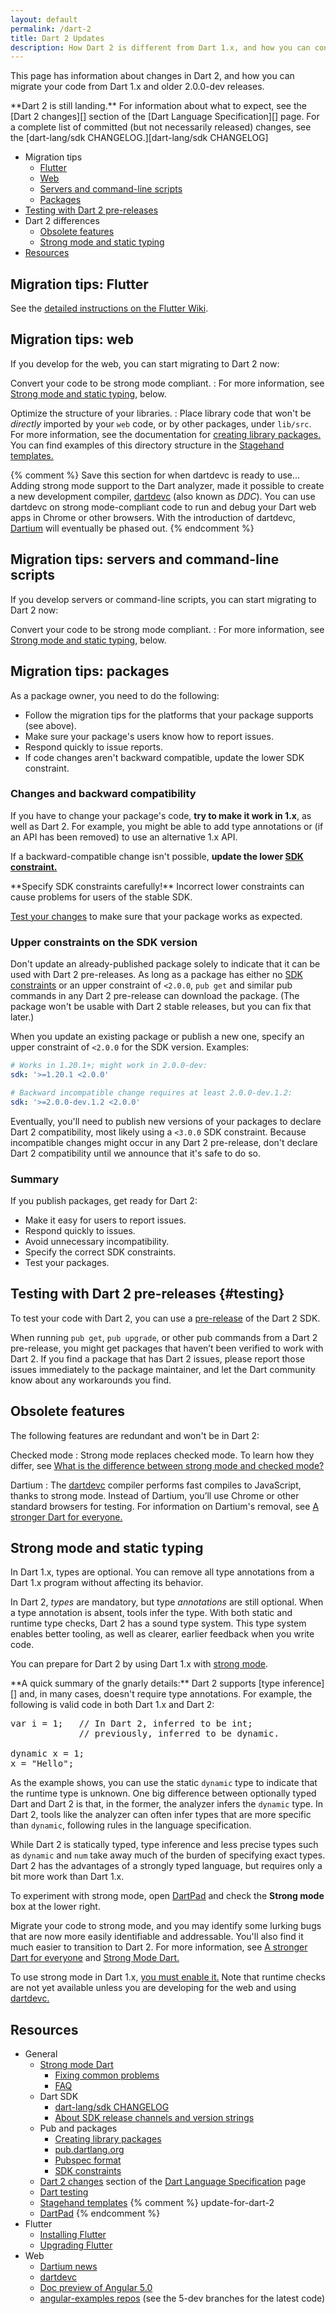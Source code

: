 ```yaml
---
layout: default
permalink: /dart-2
title: Dart 2 Updates
description: How Dart 2 is different from Dart 1.x, and how you can convert your code to work with Dart 2.
---
```


This page has information about changes in Dart 2,
and how you can migrate your code from Dart 1.x and
older 2.0.0-dev releases.

<aside class="alert alert-warning" markdown="1">
**Dart 2 is still landing.**
For information about what to expect, see the
[Dart 2 changes][] section of the
[Dart Language Specification][] page.
For a complete list of committed (but not necessarily released)
changes, see the
[dart-lang/sdk CHANGELOG.][dart-lang/sdk CHANGELOG]
</aside>

* Migration tips
  * [Flutter](#migration-tips-flutter)
  * [Web](#migration-tips-web)
  * [Servers and command-line scripts](#migration-tips-servers-and-command-line-scripts)
  * [Packages](#migration-tips-packages)
* [Testing with Dart 2 pre-releases](#testing)
* Dart 2 differences
  * [Obsolete features](#obsolete-features)
  * [Strong mode and static typing](#strong-mode-and-static-typing)
* [Resources](#resources)


## Migration tips: Flutter

See the [detailed instructions on the Flutter Wiki](https://github.com/flutter/flutter/wiki/Trying-the-preview-of-Dart-2-in-Flutter).

## Migration tips: web

If you develop for the web, you can start migrating to Dart 2 now:

Convert your code to be strong mode compliant.
: For more information,
  see [Strong mode and static typing](#strong-mode-and-static-typing), below.

Optimize the structure of your libraries.
: Place library code that won't be _directly_ imported by your `web` code,
  or by other packages, under `lib/src`. For more information, see the
  documentation for [creating library packages.][creating library packages]
  You can find examples of this directory structure in the
  [Stagehand templates.][Stagehand templates]

{% comment %}
Save this section for when dartdevc is ready to use...
Adding strong mode support to the Dart analyzer,
made it possible to create a new development compiler,
[dartdevc][] (also known as _DDC_).
You can use dartdevc on strong mode-compliant
code to run and debug your Dart web apps in Chrome or other browsers.
With the introduction of dartdevc,
[Dartium][Dartium news]
will eventually be phased out.
{% endcomment %}

## Migration tips: servers and command-line scripts

If you develop servers or command-line scripts,
you can start migrating to Dart 2 now:

Convert your code to be strong mode compliant.
: For more information, see [Strong mode and static
  typing](#strong-mode-and-static-typing), below.

## Migration tips: packages

As a package owner, you need to do the following:

* Follow the migration tips for the platforms that your package supports
  (see above).
* Make sure your package's users know how to report issues.
* Respond quickly to issue reports.
* If code changes aren't backward compatible,
  update the lower SDK constraint.


### Changes and backward compatibility

If you have to change your package's code,
**try to make it work in 1.x**, as well as Dart 2.
For example, you might be able to add type annotations
or (if an API has been removed) to use an alternative 1.x API.

If a backward-compatible change isn't possible,
**update the lower [SDK constraint.][SDK constraints]**

<aside class="alert alert-warning" markdown="1">
  **Specify SDK constraints carefully!**
  Incorrect lower constraints can cause problems for users of the stable SDK.
</aside>

[Test your changes][testing] to make sure that your package works as expected.


### Upper constraints on the SDK version

Don't update an already-published package
solely to indicate that it can be used with Dart 2 pre-releases.
As long as a package has either no [SDK constraints][]
or an upper constraint of `<2.0.0`,
`pub get` and similar pub commands in any Dart 2 pre-release
can download the package.
(The package won't be usable with Dart 2 stable releases,
but you can fix that later.)

When you update an existing package or publish a new one,
specify an upper constraint of `<2.0.0` for the SDK version. Examples:

```yaml
# Works in 1.20.1+; might work in 2.0.0-dev:
sdk: '>=1.20.1 <2.0.0'       

# Backward incompatible change requires at least 2.0.0-dev.1.2:
sdk: '>=2.0.0-dev.1.2 <2.0.0'
```

Eventually, you'll need to publish new versions of your packages to
declare Dart 2 compatibility, most likely using a `<3.0.0` SDK constraint.
Because incompatible changes might occur in any Dart 2 pre-release,
don't declare Dart 2 compatibility until we announce that it's safe to do so.

### Summary

If you publish packages, get ready for Dart 2:

* Make it easy for users to report issues.
* Respond quickly to issues.
* Avoid unnecessary incompatibility.
* Specify the correct SDK constraints.
* Test your packages.


## Testing with Dart 2 pre-releases {#testing}

To test your code with Dart 2, you can use a
[pre-release][]
of the Dart 2 SDK.

When running `pub get`, `pub upgrade`, or other pub commands
from a Dart 2 pre-release, you might get packages that
haven’t been verified to work with Dart 2.
If you find a package that has Dart 2 issues,
please report those issues immediately to the package maintainer,
and let the Dart community know about any workarounds you find.


## Obsolete features

The following features are redundant and won't be in Dart 2:

Checked mode
: Strong mode replaces checked mode. To learn how they differ, see
  [What is the difference between strong mode and checked
  mode?][strong vs checked]

Dartium
: The [dartdevc][] compiler
  performs fast compiles to JavaScript,
  thanks to strong mode. Instead of Dartium, you’ll use Chrome
  or other standard browsers for testing. For information on
  Dartium's removal, see [A stronger Dart for
  everyone.][Dartium news]

## Strong mode and static typing

In Dart 1.x, types are optional. You can remove all type annotations
from a Dart 1.x program without affecting its behavior.

In Dart 2, _types_ are mandatory,
but type _annotations_ are still optional.
When a type annotation is absent, tools infer the type.
With both static and runtime type checks,
Dart 2 has a sound type system.
This type system enables better tooling, as well as
clearer, earlier feedback when you write code.

You can prepare for Dart 2 by using Dart 1.x with
[strong mode][sound Dart].


<aside class="alert alert-info" markdown="1">
**A quick summary of the gnarly details:**
Dart 2 supports [type inference][]
and, in many cases, doesn't require type annotations. For example,
the following is valid code in both Dart 1.x and Dart 2:

<pre>
var i = 1;   // In Dart 2, inferred to be int;
             // previously, inferred to be dynamic.

dynamic x = 1;
x = "Hello";
</pre>

As the example shows, you can use the static `dynamic` type
to indicate that the runtime type is unknown.
One big difference between optionally typed Dart and Dart 2
is that, in the former, the analyzer infers the `dynamic` type.
In Dart 2, tools like the analyzer can often infer
types that are more specific than `dynamic`,
following rules in the language specification.

While Dart 2 is statically typed, type inference and
less precise types such as `dynamic` and `num`
take away much of the burden of specifying exact types.
Dart 2 has the advantages of a strongly typed language,
but requires only a bit more work than Dart 1.x.

To experiment with strong mode,
open [DartPad][]
and check the **Strong mode** box at the lower right.
</aside>

Migrate your code to strong mode, and you may identify some
lurking bugs that are now more easily identifiable and addressable.
You'll also find it much easier to transition to Dart 2.
For more information, see [A stronger Dart for everyone][Dartium news]
and [Strong Mode Dart.][sound Dart]

To use strong mode in Dart 1.x, [you must enable it.][enable strong mode]
Note that runtime checks are not yet available unless you are developing
for the web and using [dartdevc.][dartdevc]


## Resources

* General
  * [Strong mode Dart][sound Dart]
    * [Fixing common problems][Strong Mode Dart: Fixing Common Problems]
    * [FAQ][Strong Mode Dart: FAQ]
  * Dart SDK
    * [dart-lang/sdk CHANGELOG][]
    * [About SDK release channels and version strings][pre-release]
  * Pub and packages
    * [Creating library packages][creating library packages]
    * [pub.dartlang.org][]
    * [Pubspec format][pubspec format]
    * [SDK constraints][]
  * [Dart 2 changes][] section of the [Dart Language Specification][] page
  * [Dart testing][testing]
  * [Stagehand templates][]
{% comment %} update-for-dart-2
  * [DartPad][]
{% endcomment %}
* Flutter
  * [Installing Flutter][]
  * [Upgrading Flutter][]
* Web
  * [Dartium news][]
  * [dartdevc][]
  * [Doc preview of Angular 5.0][]
  * [angular-examples repos][] (see the 5-dev branches for the latest code)


[angular-examples repos]: https://github.com/angular-examples
[creating library packages]: /guides/libraries/create-library-packages
[Dart 2 changes]: /guides/language/spec#dart-2-changes
[Dart Language Specification]: /guides/language/spec
[dart-lang/sdk CHANGELOG]: https://github.com/dart-lang/sdk/blob/master/CHANGELOG.md#200
[dartdevc]: {{site.webdev}}/tools/dartdevc
[Dartium news]: http://news.dartlang.org/2017/06/a-stronger-dart-for-everyone.html
[DartPad]: {{site.custom.dartpad.direct-link}}
[Doc preview of Angular 5.0]: https://webdev-dartlang-org-dev.firebaseapp.com/angular
[enable strong mode]: /guides/language/sound-dart#how-to-enable-strong-mode
[Installing Flutter]: {{site.flutter}}/setup/
[pre-release]: /install#about-sdk-release-channels-and-version-strings
[pub.dartlang.org]: {{site.pub}}
[pubspec format]: /tools/pub/pubspec
[SDK constraints]: /tools/pub/pubspec#sdk-constraints
[sound Dart]: /guides/language/sound-dart
[Stagehand templates]: https://github.com/google/stagehand/tree/master/templates
[Strong Mode Dart: FAQ]: /guides/language/sound-faq
[Strong Mode Dart: Fixing Common Problems]: /guides/language/sound-problems
[strong vs checked]: /guides/language/sound-faq#how-is-it-different-than-checked-mode
[testing]: /guides/testing
[type inference]: /guides/language/sound-dart#type-inference
[Upgrading Flutter]: {{site.flutter}}/upgrading/
